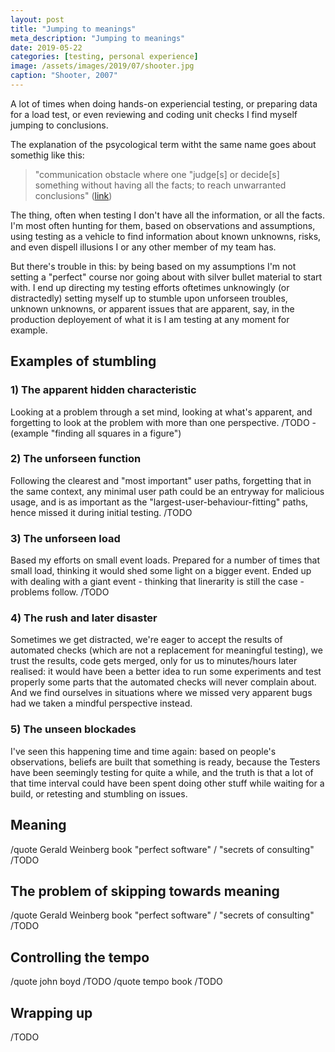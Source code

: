 ```yaml
---
layout: post
title: "Jumping to meanings"
meta_description: "Jumping to meanings"
date: 2019-05-22
categories: [testing, personal experience]
image: /assets/images/2019/07/shooter.jpg
caption: "Shooter, 2007"
---
```


A lot of times when doing hands-on experiencial testing, or preparing data for a load test, or even reviewing and coding unit checks I find myself jumping to conclusions.

The explanation of the psycological term witht the same name goes about somethig like this:

> "communication obstacle where one "judge[s] or decide[s] something without having all the facts; to reach unwarranted conclusions" ([link](https://en.wikipedia.org/wiki/Jumping_to_conclusions))

The thing, often when testing I don't have all the information, or all the facts. I'm most often hunting for them, based on observations and assumptions, using testing as a vehicle to find information about known unknowns, risks, and even dispell illusions I or any other member of my team has.

But there's trouble in this: by being based on my assumptions I'm not setting a "perfect" course nor going about with silver bullet material to start with. I end up directing my testing efforts oftetimes unknowingly (or distractedly) setting myself up to stumble upon unforseen troubles, unknown unknowns, or apparent issues that are apparent, say, in the production deployement of what it is I am testing at any moment for example.

## Examples of stumbling

### 1) The apparent hidden characteristic

Looking at a problem through a set mind, looking at what's apparent, and forgetting to look at the problem with more than one perspective. /TODO - (example "finding all squares in a figure")

### 2) The unforseen function

Following the clearest and "most important" user paths, forgetting that in the same context, any minimal user path could be an entryway for malicious usage, and is as important as the "largest-user-behaviour-fitting" paths, hence missed it during initial testing. /TODO

### 3) The unforseen load

Based my efforts on small event loads. Prepared for a number of times that small load, thinking it would shed some light on a bigger event. Ended up with dealing with a giant event - thinking that linerarity is still the case - problems follow. /TODO

### 4) The rush and later disaster

Sometimes we get distracted, we're eager to accept the results of automated checks (which are not a replacement for meaningful testing), we trust the results, code gets merged, only for us to minutes/hours later realised: it would have been a better idea to run some experiments and test properly some parts that the automated checks will never complain about. And we find ourselves in situations where we missed very apparent bugs had we taken a mindful perspective instead.

### 5) The unseen blockades

I've seen this happening time and time again: based on people's observations, beliefs are built that something is ready, because the Testers have been seemingly testing for quite a while, and the truth is that a lot of that time interval could have been spent doing other stuff while waiting for a build, or retesting and stumbling on issues.

## Meaning

/quote Gerald Weinberg book "perfect software" / "secrets of consulting" /TODO

## The problem of skipping towards meaning

/quote Gerald Weinberg book "perfect software" / "secrets of consulting" /TODO


## Controlling the tempo

/quote john boyd /TODO
/quote tempo book /TODO


## Wrapping up

/TODO